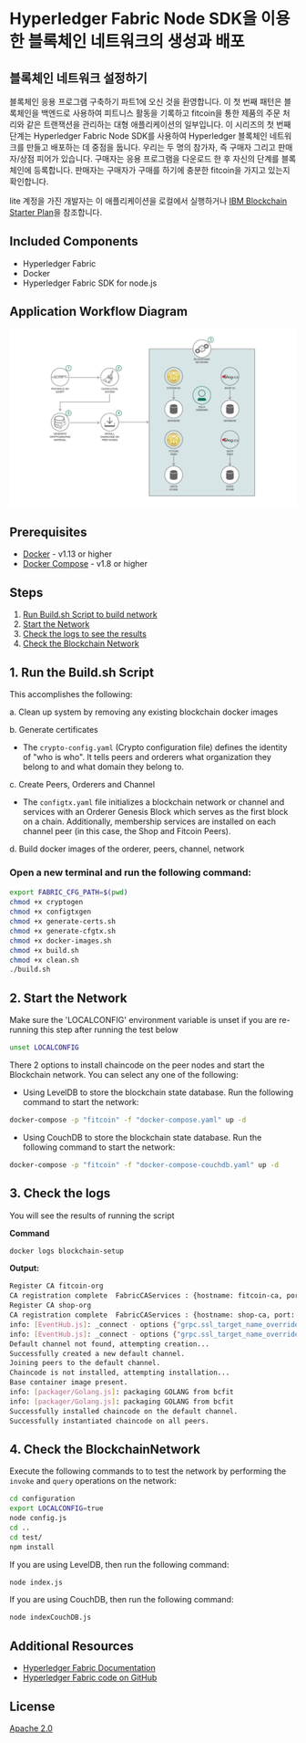 # Hyperledger Fabric Node SDK을 이용한 블록체인 네트워크의 생성과 배포

## 블록체인 네트워크 설정하기

블록체인 응용 프로그램 구축하기 파트1에 오신 것을 환영합니다.
이 첫 번째 패턴은 블록체인을 백엔드로 사용하여 피트니스 활동을 기록하고 fitcoin을 통한 제품의 주문 처리와 같은 트랜잭션을 관리하는 대형 애플리케이션의 일부입니다.
이 시리즈의 첫 번째 단계는 Hyperledger Fabric Node SDK를 사용하여 Hyperledger 블록체인 네트워크를 만들고 배포하는 데 중점을 둡니다.
우리는 두 명의 참가자, 즉 구매자 그리고 판매자/상점 피어가 있습니다. 구매자는 응용 프로그램을 다운로드 한 후 자신의 단계를 블록체인에 등록합니다.
판매자는 구매자가 구매를 하기에 충분한 fitcoin을 가지고 있는지 확인합니다.

lite 계정을 가진 개발자는 이 애플리케이션을 로컬에서 실행하거나 [IBM Blockchain Starter Plan](https://www.ibm.com/blogs/blockchain/2018/03/getting-started-on-the-ibm-blockchain-platform-starter-plan/)을 참조합니다.

## Included Components
* Hyperledger Fabric
* Docker
* Hyperledger Fabric SDK for node.js


## Application Workflow Diagram
![Application Workflow](images/Pattern1-Build-a-network.png)

## Prerequisites
* [Docker](https://www.docker.com/products/overview) - v1.13 or higher
* [Docker Compose](https://docs.docker.com/compose/overview/) - v1.8 or higher

## Steps
1. [Run Build.sh Script to build network](#1-run-the-build.sh-script)
2. [Start the Network](#2-start-the-network)
3. [Check the logs to see the results](#3-check-the-logs)
4. [Check the Blockchain Network](#4-check-the-blockchainnetwork)

## 1. Run the Build.sh Script
This accomplishes the following:

a. Clean up system by removing any existing blockchain docker images

b. Generate certificates

  * The `crypto-config.yaml` (Crypto configuration file) defines the identity of "who is who". It tells peers and orderers what organization they belong to and what domain they belong to.

c.  Create Peers, Orderers and Channel

  * The `configtx.yaml` file initializes a blockchain network or channel and services with an Orderer Genesis Block which serves as the first block on a chain. Additionally, membership services are installed on each channel peer (in this case, the Shop and Fitcoin Peers).

d. Build docker images of the orderer, peers, channel, network

### Open a new terminal and run the following command:
```bash
export FABRIC_CFG_PATH=$(pwd)
chmod +x cryptogen
chmod +x configtxgen
chmod +x generate-certs.sh
chmod +x generate-cfgtx.sh
chmod +x docker-images.sh
chmod +x build.sh
chmod +x clean.sh
./build.sh
```

## 2. Start the Network

Make sure the 'LOCALCONFIG' environment variable is unset if you are re-running this step after running the test below
```bash
unset LOCALCONFIG  
```

There 2 options to install chaincode on the peer nodes and start the Blockchain network. You can select any one of the following:
* Using LevelDB to store the blockchain state database. Run the following command to start the network:
```bash
docker-compose -p "fitcoin" -f "docker-compose.yaml" up -d    
```
* Using CouchDB to store the blockchain state database. Run the following command to start the network:
```bash
docker-compose -p "fitcoin" -f "docker-compose-couchdb.yaml" up -d    
```

## 3. Check the logs

You will see the results of running the script

**Command**
```bash
docker logs blockchain-setup
```
**Output:**
```bash
Register CA fitcoin-org
CA registration complete  FabricCAServices : {hostname: fitcoin-ca, port: 7054}
Register CA shop-org
CA registration complete  FabricCAServices : {hostname: shop-ca, port: 7054}
info: [EventHub.js]: _connect - options {"grpc.ssl_target_name_override":"shop-peer","grpc.default_authority":"shop-peer"}
info: [EventHub.js]: _connect - options {"grpc.ssl_target_name_override":"fitcoin-peer","grpc.default_authority":"fitcoin-peer"}
Default channel not found, attempting creation...
Successfully created a new default channel.
Joining peers to the default channel.
Chaincode is not installed, attempting installation...
Base container image present.
info: [packager/Golang.js]: packaging GOLANG from bcfit
info: [packager/Golang.js]: packaging GOLANG from bcfit
Successfully installed chaincode on the default channel.
Successfully instantiated chaincode on all peers.
```


## 4.  Check the BlockchainNetwork

Execute the following commands to to test the network by performing the `invoke` and `query` operations on the network:
```bash
cd configuration
export LOCALCONFIG=true
node config.js
cd ..
cd test/
npm install
```

If you are using LevelDB, then run the following command:
```bash
node index.js
```

If you are using CouchDB, then run the following command:
```bash
node indexCouchDB.js
```


## Additional Resources
* [Hyperledger Fabric Documentation](https://hyperledger-fabric.readthedocs.io/en/release-1.1/)
* [Hyperledger Fabric code on GitHub](https://github.com/hyperledger/fabric)

## License
[Apache 2.0](LICENSE)
